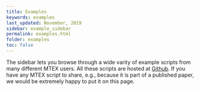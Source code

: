 ```yaml
---
title: Examples
keywords: examples
last_updated: November, 2019
sidebar: example_sidebar
permalink: examples.html
folder: examples
toc: false
---
```


The sidebar lets you browse through a wide varity of example scripts from many
different MTEX users. All these scripts are hosted at
[Github](https://github.com/mtex-toolbox/examples). If you have any MTEX
script to share, e.g., because it is part of a published paper, we would be
extremely happy to put it on this page.
